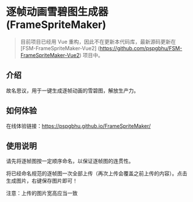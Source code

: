 # 逐帧动画雪碧图生成器 (FrameSpriteMaker)
 
> 目前项目已经用 Vue 重构，因此不在更新本代码库，最新源码更新在 [FSM-FrameSpriteMaker-Vue2] (https://github.com/pspgbhu/FSM-FrameSpriteMaker-Vue2) 项目中。
## 介绍

故名思议，用于一键生成逐帧动画的雪碧图，解放生产力。

## 如何体验
在线体验链接：https://pspgbhu.github.io/FrameSpriteMaker/


## 使用说明
请先将逐帧图按一定顺序命名，以保证逐帧图的连贯性。

将已经命名规范的逐帧图一次全部上传（再次上传会覆盖之前上传的内容）。点击生成图片，右键保存图片即可！

注意：上传的图片宽高应当一致
